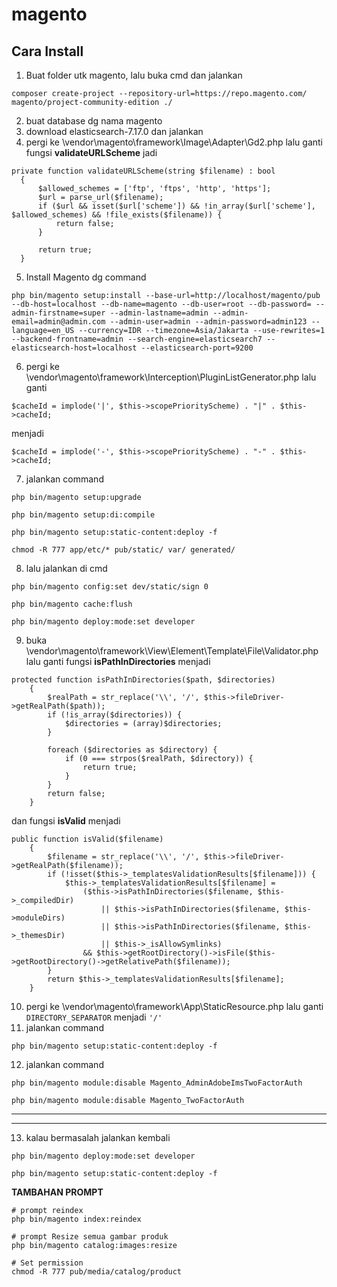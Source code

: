 # magento
 
## Cara Install
1. Buat folder utk magento, lalu buka cmd dan jalankan
 ~~~ 
 composer create-project --repository-url=https://repo.magento.com/ magento/project-community-edition ./ 
 ~~~
2. buat database dg nama magento
3. download elasticsearch-7.17.0 dan jalankan
4. pergi ke \vendor\magento\framework\Image\Adapter\Gd2.php lalu ganti fungsi **validateURLScheme** jadi 
~~~ 
private function validateURLScheme(string $filename) : bool
  {
      $allowed_schemes = ['ftp', 'ftps', 'http', 'https'];
      $url = parse_url($filename);
      if ($url && isset($url['scheme']) && !in_array($url['scheme'], $allowed_schemes) && !file_exists($filename)) {
          return false;
      }

      return true;
  } 
~~~
5. Install Magento dg command
~~~ 
php bin/magento setup:install --base-url=http://localhost/magento/pub --db-host=localhost --db-name=magento --db-user=root --db-password= --admin-firstname=super --admin-lastname=admin --admin-email=admin@admin.com --admin-user=admin --admin-password=admin123 --language=en_US --currency=IDR --timezone=Asia/Jakarta --use-rewrites=1 --backend-frontname=admin --search-engine=elasticsearch7 --elasticsearch-host=localhost --elasticsearch-port=9200 
~~~
6. pergi ke \vendor\magento\framework\Interception\PluginListGenerator.php lalu ganti 
~~~
$cacheId = implode('|', $this->scopePriorityScheme) . "|" . $this->cacheId;
~~~
menjadi
~~~
$cacheId = implode('-', $this->scopePriorityScheme) . "-" . $this->cacheId;
~~~
7. jalankan command
~~~
php bin/magento setup:upgrade

php bin/magento setup:di:compile

php bin/magento setup:static-content:deploy -f

chmod -R 777 app/etc/* pub/static/ var/ generated/
~~~
8. lalu jalankan di cmd
~~~
php bin/magento config:set dev/static/sign 0

php bin/magento cache:flush

php bin/magento deploy:mode:set developer
~~~
9. buka \vendor\magento\framework\View\Element\Template\File\Validator.php lalu ganti fungsi **isPathInDirectories** menjadi
~~~
protected function isPathInDirectories($path, $directories)
    {
        $realPath = str_replace('\\', '/', $this->fileDriver->getRealPath($path));
        if (!is_array($directories)) {
            $directories = (array)$directories;
        }
        
        foreach ($directories as $directory) {
            if (0 === strpos($realPath, $directory)) {
                return true;
            }
        }
        return false;
    }
~~~
dan fungsi **isValid** menjadi
~~~
public function isValid($filename)
    {
        $filename = str_replace('\\', '/', $this->fileDriver->getRealPath($filename));
        if (!isset($this->_templatesValidationResults[$filename])) {
            $this->_templatesValidationResults[$filename] =
                ($this->isPathInDirectories($filename, $this->_compiledDir)
                    || $this->isPathInDirectories($filename, $this->moduleDirs)
                    || $this->isPathInDirectories($filename, $this->_themesDir)
                    || $this->_isAllowSymlinks)
                && $this->getRootDirectory()->isFile($this->getRootDirectory()->getRelativePath($filename));
        }
        return $this->_templatesValidationResults[$filename];
    }
~~~

10. pergi ke \vendor\magento\framework\App\StaticResource.php lalu ganti ``` DIRECTORY_SEPARATOR ``` menjadi ``` '/' ``` 
11. jalankan command
~~~
php bin/magento setup:static-content:deploy -f
~~~
12. jalankan command
~~~
php bin/magento module:disable Magento_AdminAdobeImsTwoFactorAuth

php bin/magento module:disable Magento_TwoFactorAuth
~~~
---
---
13. kalau bermasalah jalankan kembali
~~~
php bin/magento deploy:mode:set developer

php bin/magento setup:static-content:deploy -f
~~~


**TAMBAHAN PROMPT**
~~~
# prompt reindex
php bin/magento index:reindex

# prompt Resize semua gambar produk
php bin/magento catalog:images:resize

# Set permission
chmod -R 777 pub/media/catalog/product

~~~